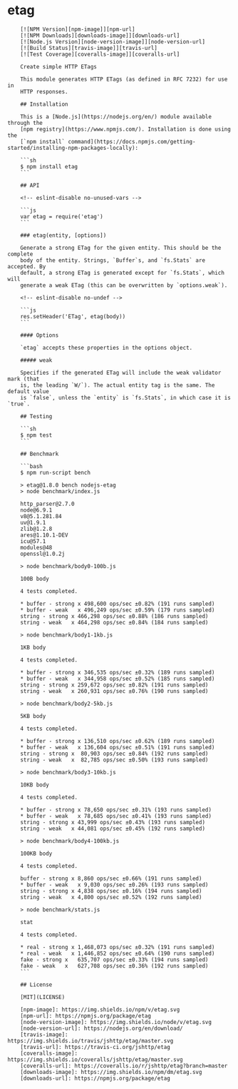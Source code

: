 # etag

        [![NPM Version][npm-image]][npm-url]
        [![NPM Downloads][downloads-image]][downloads-url]
        [![Node.js Version][node-version-image]][node-version-url]
        [![Build Status][travis-image]][travis-url]
        [![Test Coverage][coveralls-image]][coveralls-url]

        Create simple HTTP ETags

        This module generates HTTP ETags (as defined in RFC 7232) for use in
        HTTP responses.

        ## Installation

        This is a [Node.js](https://nodejs.org/en/) module available through the
        [npm registry](https://www.npmjs.com/). Installation is done using the
        [`npm install` command](https://docs.npmjs.com/getting-started/installing-npm-packages-locally):

        ```sh
        $ npm install etag
        ```

        ## API

        <!-- eslint-disable no-unused-vars -->

        ```js
        var etag = require('etag')
        ```

        ### etag(entity, [options])

        Generate a strong ETag for the given entity. This should be the complete
        body of the entity. Strings, `Buffer`s, and `fs.Stats` are accepted. By
        default, a strong ETag is generated except for `fs.Stats`, which will
        generate a weak ETag (this can be overwritten by `options.weak`).

        <!-- eslint-disable no-undef -->

        ```js
        res.setHeader('ETag', etag(body))
        ```

        #### Options

        `etag` accepts these properties in the options object.

        ##### weak

        Specifies if the generated ETag will include the weak validator mark (that
        is, the leading `W/`). The actual entity tag is the same. The default value
        is `false`, unless the `entity` is `fs.Stats`, in which case it is `true`.

        ## Testing

        ```sh
        $ npm test
        ```

        ## Benchmark

        ```bash
        $ npm run-script bench

        > etag@1.8.0 bench nodejs-etag
        > node benchmark/index.js

        http_parser@2.7.0
        node@6.9.1
        v8@5.1.281.84
        uv@1.9.1
        zlib@1.2.8
        ares@1.10.1-DEV
        icu@57.1
        modules@48
        openssl@1.0.2j

        > node benchmark/body0-100b.js

        100B body

        4 tests completed.

        * buffer - strong x 498,600 ops/sec ±0.82% (191 runs sampled)
        * buffer - weak   x 496,249 ops/sec ±0.59% (179 runs sampled)
        string - strong x 466,298 ops/sec ±0.88% (186 runs sampled)
        string - weak   x 464,298 ops/sec ±0.84% (184 runs sampled)

        > node benchmark/body1-1kb.js

        1KB body

        4 tests completed.

        * buffer - strong x 346,535 ops/sec ±0.32% (189 runs sampled)
        * buffer - weak   x 344,958 ops/sec ±0.52% (185 runs sampled)
        string - strong x 259,672 ops/sec ±0.82% (191 runs sampled)
        string - weak   x 260,931 ops/sec ±0.76% (190 runs sampled)

        > node benchmark/body2-5kb.js

        5KB body

        4 tests completed.

        * buffer - strong x 136,510 ops/sec ±0.62% (189 runs sampled)
        * buffer - weak   x 136,604 ops/sec ±0.51% (191 runs sampled)
        string - strong x  80,903 ops/sec ±0.84% (192 runs sampled)
        string - weak   x  82,785 ops/sec ±0.50% (193 runs sampled)

        > node benchmark/body3-10kb.js

        10KB body

        4 tests completed.

        * buffer - strong x 78,650 ops/sec ±0.31% (193 runs sampled)
        * buffer - weak   x 78,685 ops/sec ±0.41% (193 runs sampled)
        string - strong x 43,999 ops/sec ±0.43% (193 runs sampled)
        string - weak   x 44,081 ops/sec ±0.45% (192 runs sampled)

        > node benchmark/body4-100kb.js

        100KB body

        4 tests completed.

        buffer - strong x 8,860 ops/sec ±0.66% (191 runs sampled)
        * buffer - weak   x 9,030 ops/sec ±0.26% (193 runs sampled)
        string - strong x 4,838 ops/sec ±0.16% (194 runs sampled)
        string - weak   x 4,800 ops/sec ±0.52% (192 runs sampled)

        > node benchmark/stats.js

        stat

        4 tests completed.

        * real - strong x 1,468,073 ops/sec ±0.32% (191 runs sampled)
        * real - weak   x 1,446,852 ops/sec ±0.64% (190 runs sampled)
        fake - strong x   635,707 ops/sec ±0.33% (194 runs sampled)
        fake - weak   x   627,708 ops/sec ±0.36% (192 runs sampled)
        ```

        ## License

        [MIT](LICENSE)

        [npm-image]: https://img.shields.io/npm/v/etag.svg
        [npm-url]: https://npmjs.org/package/etag
        [node-version-image]: https://img.shields.io/node/v/etag.svg
        [node-version-url]: https://nodejs.org/en/download/
        [travis-image]: https://img.shields.io/travis/jshttp/etag/master.svg
        [travis-url]: https://travis-ci.org/jshttp/etag
        [coveralls-image]: https://img.shields.io/coveralls/jshttp/etag/master.svg
        [coveralls-url]: https://coveralls.io/r/jshttp/etag?branch=master
        [downloads-image]: https://img.shields.io/npm/dm/etag.svg
        [downloads-url]: https://npmjs.org/package/etag

